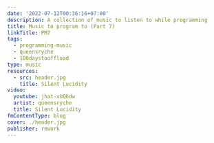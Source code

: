 ```yaml
---
date: '2022-07-12T00:36:16+07:00'
description: A collection of music to listen to while programming
title: Music to program to (Part 7)
linkTitle: PM7
tags:
  - programming-music
  - queensryche
  - 100daystooffload
type: music
resources:
  - src: header.jpg
    title: Silent Lucidity
video:
  youtube: jhat-xUQ6dw
  artist: queensryche
  title: Silent Lucidity
fmContentType: blog
cover: ./header.jpg
publisher: rework
---
```


